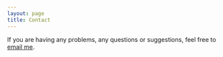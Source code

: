 ```yaml
---
layout: page
title: Contact
---
```


If you are having any problems, any questions or suggestions, feel free to [email me](mailto:dukeleimao@gmail.com).
